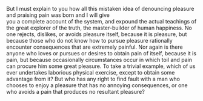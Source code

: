 But I must explain to you how all this mistaken idea of denouncing pleasure and praising pain was born and I will give        
you a complete account of the system, and expound the actual teachings of the great explorer of the truth, the master-builder 
of human happiness. No one rejects, dislikes, or avoids pleasure itself, because it is pleasure, but because those who do 
not know how to pursue pleasure rationally encounter consequences that are extremely painful. Nor again is there anyone 
who loves or pursues or desires to obtain pain of itself, because it is pain, but because occasionally circumstances occur 
in which toil and pain can procure him some great pleasure. To take a trivial example, which of us ever undertakes 
laborious physical exercise, except to obtain some advantage from it? But who has any right to find fault with a man
 who chooses to enjoy a pleasure that has no annoying consequences, or one who avoids a pain that produces no resultant pleasure?